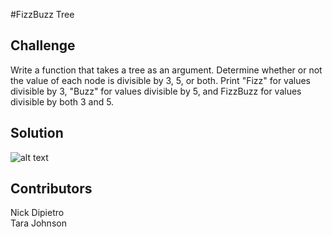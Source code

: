 #FizzBuzz Tree

## Challenge
Write a function that takes a tree as an argument. Determine whether or not the value of each node is divisible by 3, 5,
 or both. Print "Fizz" for values divisible by 3, "Buzz" for values divisible by 5, and FizzBuzz for values divisible
  by both 3 and 5.

## Solution
![alt text](assets/fizzbuzztree.jpg "FizzBuzzTree")

## Contributors
Nick Dipietro  
Tara Johnson